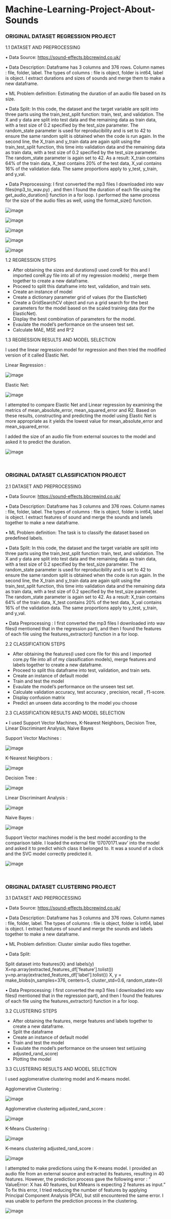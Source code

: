 # Machine-Learning-Project-About-Sounds 

###	ORIGINAL DATASET REGRESSION PROJECT
1.1	DATASET AND PREPROCESSING

•	Data Source: https://sound-effects.bbcrewind.co.uk/

•	Data Description: Dataframe has 3 columns and 376 rows. Column names : file, folder, label. The types of columns : file is object, folder is int64, label is object. I extract durations and sizes of sounds and merge them to make a new dataframe.

•	ML Problem definition: Estimating the duration of an audio file based on its size.

•	Data Split: In this code, the dataset  and the target variable are split into three parts using the train_test_split function: train, test, and validation.
The X and y data are split into test data and the remaining data as train data, with a test size of 0.2 specified by the test_size parameter. The random_state parameter is used for reproducibility and is set to 42 to ensure the same random split is obtained when the code is run again.
In the second line, the X_train and y_train data are again split using the train_test_split function, this time into validation data and the remaining data as train data, with a test size of 0.2 specified by the test_size parameter. The random_state parameter is again set to 42.
As a result:
X_train contains 64% of the train data,
X_test contains 20% of the test data,
X_val contains 16% of the validation data.
The same proportions apply to y_test, y_train, and y_val.

•	Data Preprocessing: I first converted the mp3 files I downloaded into wav files(mp3_to_wav.py) , and then I found the duration of each file using the get_audio_duration() function in a for loop. I performed the same process for the size of the audio files as well, using the format_size() function.

![image](https://github.com/aslikayalik/Machine-Learning-Project-About-Sounds/assets/96055823/b7c80b5b-8887-4238-b3e1-df3964170135)


![image](https://github.com/aslikayalik/Machine-Learning-Project-About-Sounds/assets/96055823/9f0558a8-d12d-4fcd-ad68-521aee3b9265)


![image](https://github.com/aslikayalik/Machine-Learning-Project-About-Sounds/assets/96055823/6ba2b817-15a5-49a4-9124-c88f9cc5d028)


![image](https://github.com/aslikayalik/Machine-Learning-Project-About-Sounds/assets/96055823/7fed84c3-4d97-4b4d-a55d-9909e075d509)


![image](https://github.com/aslikayalik/Machine-Learning-Project-About-Sounds/assets/96055823/c37670d5-7587-49ac-985b-ac9c0852ef59)




 



1.2	REGRESSION STEPS

- After obtaining the sizes and durations(I used coreR for this and I imported coreR.py file into all of my regression models) , merge them together to create a new dataframe.
- Proceed to split this dataframe into test, validation, and train sets. 
- Create an instance of model
- Create a dictionary parameter grid of values (for the ElasticNet)
- Create a GridSearchCV object and run a grid search for the best parameters for the model based on the scaled training data (for the ElasticNet).
- Display the best combination of parameters for the model.
- Evaulate the model’s performance on the unseen test set.
- Calculate MAE, MSE and R^2

1.3	REGRESSION RESULTS AND MODEL SELECTION

I used the linear regression model for regression and then tried the modified version of it called Elastic Net.

Linear Regression :

![image](https://github.com/aslikayalik/Machine-Learning-Project-About-Sounds/assets/96055823/fe4e3585-68df-47e3-aa55-4e5f9afec298)



 

Elastic Net:

![image](https://github.com/aslikayalik/Machine-Learning-Project-About-Sounds/assets/96055823/80ee3cc6-70f4-491f-98de-eb0bdf844bc5)



I attempted to compare Elastic Net and Linear regression by examining the metrics of mean_absolute_error, mean_squared_error and R2. Based on these results, constructing and predicting the model using Elastic Net is more appropriate as it yields the lowest value for mean_absolute_error and mean_squared_error.


I added the size of an audio file from external sources to the model and asked it to predict the duration.

![image](https://github.com/aslikayalik/Machine-Learning-Project-About-Sounds/assets/96055823/585a259b-4d5d-47ba-bcb8-bf55fa2aa5d5)

 
 
###	ORIGINAL DATASET CLASSIFICATION PROJECT
2.1	DATASET AND PREPROCESSING

•	Data Source: https://sound-effects.bbcrewind.co.uk/

•	Data Description: Dataframe has 3 columns and 376 rows. Column names : file, folder, label. The types of columns : file is object, folder is int64, label is object. I extract features of sound and merge the sounds and lanels together to make a new dataframe.


•	ML Problem definition: The task is to classify the dataset based on predefined labels.

•	Data Split: In this code, the dataset  and the target variable are split into three parts using the train_test_split function: train, test, and validation.
The X and y data are split into test data and the remaining data as train data, with a test size of 0.2 specified by the test_size parameter. The random_state parameter is used for reproducibility and is set to 42 to ensure the same random split is obtained when the code is run again.
In the second line, the X_train and y_train data are again split using the train_test_split function, this time into validation data and the remaining data as train data, with a test size of 0.2 specified by the test_size parameter. The random_state parameter is again set to 42.
As a result:
X_train contains 64% of the train data,
X_test contains 20% of the test data,
X_val contains 16% of the validation data.
The same proportions apply to y_test, y_train, and y_val.

•	Data Preprocessing : I first converted the mp3 files I downloaded into wav files(I mentioned that in the regression part), and then I found the features of each file using the features_extractor() function in a for loop. 

2.2	CLASSIFICATION STEPS

- After obtaining the features(I used core file for this and I imported core.py file into all of my classification models), merge features and labels together to create a new dataframe.
- Proceed to split this dataframe into test, validation, and train sets. 
- Create an instance of default model
- Train and test the model
- Evaulate the model’s performance on the unseen test set.
- Calculate validation accuracy, test accuracy , precision, recall , f1-score. 
- Display confusion matrix
- Predict an unseen data according to the model you choose

2.3	CLASSIFICATION RESULTS AND MODEL SELECTION

•	I used Support Vector Machines, K-Nearest Neighbors, Decision Tree, Linear Discriminant Analysis, Naive Bayes


Support Vector Machines :

![image](https://github.com/aslikayalik/Machine-Learning-Project-About-Sounds/assets/96055823/e86cddb1-2b91-458c-8ec4-74f7a0cc399b)



K-Nearest Neighbors :

![image](https://github.com/aslikayalik/Machine-Learning-Project-About-Sounds/assets/96055823/d32c393d-73df-43e4-aa9c-94167cd56dee)


 

Decision Tree :


![image](https://github.com/aslikayalik/Machine-Learning-Project-About-Sounds/assets/96055823/cd84630e-5eb7-4456-94b2-f582e50e4fc3)



Linear Discriminant Analysis :

![image](https://github.com/aslikayalik/Machine-Learning-Project-About-Sounds/assets/96055823/4a0f5f4d-b55c-47fa-b026-f51703501a93)




Naive Bayes :

![image](https://github.com/aslikayalik/Machine-Learning-Project-About-Sounds/assets/96055823/60c659d9-6313-406c-b818-59615535a658)


 
Support Vector machines model is the best model according to the comparison table. I loaded the external file ‘07070171.wav’ into the model and asked it to predict which class it belonged to. It was a sound of a clock and the SVC model correctly predicted it.

![image](https://github.com/aslikayalik/Machine-Learning-Project-About-Sounds/assets/96055823/4e2a4e29-112a-484d-9b6c-71efafec851e)


 


 
###	ORIGINAL DATASET CLUSTERING PROJECT

3.1	DATASET AND PREPROCESSING

•	Data Source: https://sound-effects.bbcrewind.co.uk/

•	Data Description: Dataframe has 3 columns and 376 rows. Column names : file, folder, label. The types of columns : file is object, folder is int64, label is object. I extract features of sound and merge the sounds and labels together to make a new dataframe.


•	ML Problem definition: Cluster similar audio files together.

•	Data Split:  

Split dataset into features(X) and labels(y)
X=np.array(extracted_features_df['feature'].tolist())
y=np.array(extracted_features_df['label'].tolist())
X, y = make_blobs(n_samples=376, centers=5, cluster_std=0.6, random_state=0)

•	Data Preprocessing: I first converted the mp3 files I downloaded into wav files(I mentioned that in the regression part), and then I found the features of each file using the features_extractor() function in a for loop. 


3.2	CLUSTERING STEPS
- After obtaining the features, merge features and labels together to create a new dataframe.
- Split the dataframe 
- Create an instance of default model
- Train and test the model
- Evaulate the model’s performance on the unseen test set(using adjusted_rand_score)
- Plotting the model


3.3	CLUSTERING RESULTS AND MODEL SELECTION

I used agglomerative clustering model and K-means model.

Agglomerative Clustering :

![image](https://github.com/aslikayalik/Machine-Learning-Project-About-Sounds/assets/96055823/fe756c40-4456-4446-8d1e-66a8f5a664e3)

 

Agglomerative clustering adjusted_rand_score :

 ![image](https://github.com/aslikayalik/Machine-Learning-Project-About-Sounds/assets/96055823/7d4dc5b1-ea00-4e83-9019-eda07bed0de6)




K-Means Clustering :

![image](https://github.com/aslikayalik/Machine-Learning-Project-About-Sounds/assets/96055823/43408ec3-6c01-46d1-b427-01d681d10cdc)

 

K-means clustering adjusted_rand_score :

![image](https://github.com/aslikayalik/Machine-Learning-Project-About-Sounds/assets/96055823/fb6fc2a6-3f7f-4164-87a2-0e8ff303c72d)

 


I attempted to make predictions using the K-means model. I provided an audio file from an external source and extracted its features, resulting in 40 features. However, the prediction process gave the following error : “ ValueError: X has 40 features, but KMeans is expecting 2 features as input.” To fix this error, I tried reducing the number of features by applying Principal Component Analysis (PCA), but still encountered the same error. I was unable to perform the prediction process in the clustering. 

![image](https://github.com/aslikayalik/Machine-Learning-Project-About-Sounds/assets/96055823/ceeabb71-9b69-41fe-a847-ee229ead9e5d)

 


